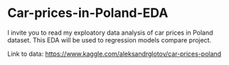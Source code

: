 # Car-prices-in-Poland-EDA
I invite you to read my exploatory data analysis of car prices in Poland dataset. 
This EDA will be used to regression models compare project. 


Link to data: https://www.kaggle.com/aleksandrglotov/car-prices-poland
